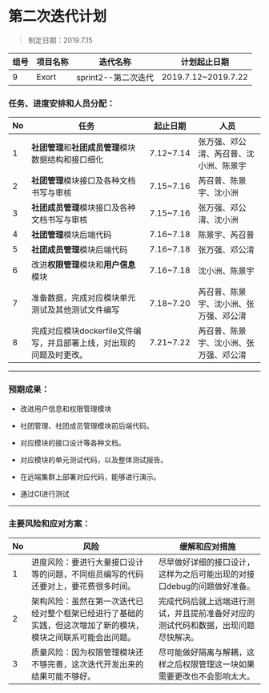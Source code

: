 # 第二次迭代计划

> 制定日期：2019.7.15

| 组号 | 项目名称 | 迭代名称            | 计划起止日期        |
| ---- | -------- | ------------------- | ------------------- |
| 9    | Exort    | sprint2--第二次迭代 | 2019.7.12~2019.7.22 |

### 任务、进度安排和人员分配：

| No   | 任务                                                         | 起止日期  | 人员                                   |
| ---- | ------------------------------------------------------------ | --------- | -------------------------------------- |
| 1    | **社团管理**和**社团成员管理**模块数据结构和接口细化         | 7.12~7.14 | 张万强、邓公淯、芮召普、沈小洲、陈景宇 |
| 2    | **社团管理**模块接口及各种文档书写与审核                     | 7.15~7.16 | 芮召普、陈景宇、沈小洲                 |
| 3    | **社团成员管理**模块接口及各种文档书写与审核                 | 7.15~7.16 | 张万强、邓公淯、沈小洲                 |
| 4    | **社团管理**模块后端代码                                     | 7.16~7.18 | 陈景宇、芮召普                         |
| 5    | **社团成员管理**模块后端代码                                 | 7.16~7.18 | 张万强、邓公淯                         |
| 6    | 改进**权限管理**模块和**用户信息**模块                       | 7.16~7.18 | 沈小洲、陈景宇                         |
| 7    | 准备数据，完成对应模块单元测试及其他测试文件编写             | 7.18~7.20 | 芮召普、陈景宇、沈小洲、张万强、邓公淯 |
| 8    | 完成对应模块dockerfile文件编写，并且部署上线，对出现的问题及时更改。 | 7.21~7.22 | 芮召普、陈景宇、沈小洲、张万强、邓公淯 |

------

### 预期成果：

- 改进用户信息和权限管理模块

- 社团管理、社团成员管理模块前后端代码。
- 对应模块的接口设计等各种文档。
- 对应模块的单元测试代码，以及整体测试报告。
- 在远端集群上部署对应代码，能够进行演示。
- 通过CI进行测试

------

### 主要风险和应对方案：

| No   | 风险                                                         | 缓解和应对措施                                               |
| ---- | ------------------------------------------------------------ | ------------------------------------------------------------ |
| 1    | 进度风险：要进行大量接口设计等的问题，不同组员编写的代码还要对上，要花费很多时间。 | 尽早做好详细的接口设计，这样为之后可能出现的对接口debug的问题做好准备。 |
| 2    | 架构风险：虽然在第一次迭代已经对整个框架已经进行了基础的实践，但这次增加了新的模块，模块之间联系可能会出问题。 | 完成代码后就上远端进行测试，并且提前准备好对应的测试代码和数据，出现问题尽快解决。 |
| 3    | 质量风险：因为权限管理模块还不够完善，这次迭代开发出来的结果可能不够好。 | 尽可能做好隔离与解耦，这样之后权限管理这一块如果需要更改也不会影响太大。 |

